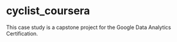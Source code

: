 # cyclist_coursera
This case study is a capstone project for the Google Data Analytics Certification. 
